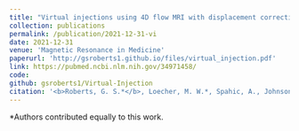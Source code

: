 ```yaml
---
title: "Virtual injections using 4D flow MRI with displacement corrections and constrained probabilistic streamlines"
collection: publications
permalink: /publication/2021-12-31-vi
date: 2021-12-31
venue: 'Magnetic Resonance in Medicine'
paperurl: 'http://gsroberts1.github.io/files/virtual_injection.pdf'
link: https://pubmed.ncbi.nlm.nih.gov/34971458/
code: 
github: gsroberts1/Virtual-Injection
citation: '<b>Roberts, G. S.*</b>, Loecher, M. W.*, Spahic, A., Johnson, K. M., Turski, P. A., Eisenmenger, L. B., and Wieben, O. (2022). &quot;Virtual injections using 4D flow MRI with displacement corrections and constrained probabilistic streamlines&quot;. <i> Magn Reson Med</i>, 87(5), 2495-2511. doi:https://doi.org/10.1002/mrm.29134'
---
```

*Authors contributed equally to this work.